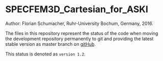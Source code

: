 # SPECFEM3D_Cartesian_for_ASKI

Author: Florian Schumacher, Ruhr-University Bochum, Germany, 2016.

The files in this repository represent the status of the code when moving the development repository permanently
to git and providing the latest stable version as master branch on 
[gitHub](https://github.com/seismology-RUB/SPECFEM3D_Cartesian_for_ASKI/).

This status is denoted as `version 1.2`. 
